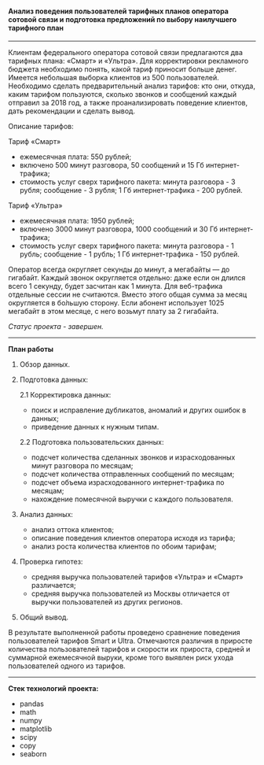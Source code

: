 #### Анализ поведения пользователей тарифных планов оператора сотовой связи и подготовка предложений по выбору наилучшего тарифного план

---

Клиентам федерального оператора сотовой связи предлагаются два тарифных плана: «Смарт» и «Ультра». Для корректировки рекламного бюджета необходимо понять, какой тариф приносит больше денег. Имеется небольшая выборка клиентов из 500 пользователей. Необходимо сделать предварительный анализ тарифов: кто они, откуда, каким тарифом пользуются, сколько звонков и сообщений каждый отправил за 2018 год, а также проанализировать поведение клиентов, дать рекомендации и сделать вывод.

Описание тарифов:

Тариф «Смарт»
- ежемесячная плата: 550 рублей;
- включено 500 минут разговора, 50 сообщений и 15 Гб интернет-трафика;
- стоимость услуг сверх тарифного пакета:
    минута разговора - 3 рубля;
    сообщение - 3 рубля;
    1 Гб интернет-трафика - 200 рублей.

Тариф «Ультра»
- ежемесячная плата: 1950 рублей;
- включено 3000 минут разговора, 1000 сообщений и 30 Гб интернет-трафика;
- стоимость услуг сверх тарифного пакета:
    минута разговора - 1 рубль;
    сообщение - 1 рубль;
    1 Гб интернет-трафика - 150 рублей.

 Оператор всегда округляет секунды до минут, а мегабайты — до гигабайт. Каждый звонок округляется отдельно: даже если он длился всего 1 секунду, будет засчитан как 1 минута. Для веб-трафика отдельные сессии не считаются. Вместо этого общая сумма за месяц округляется в бо́льшую сторону. Если абонент использует 1025 мегабайт в этом месяце, с него возьмут плату за 2 гигабайта.
 
 *Статус проекта - завершен.*

---

**План работы**

1. Обзор данных.

2. Подготовка данных:

    2.1 Корректировка данных:
    - поиск и исправление дубликатов, аномалий и других ошибок в данных;
    - приведение данных к нужным типам.
        
    2.2 Подготовка пользовательских данных:
    - подсчет количества сделанных звонков и израсходованных минут разговора по месяцам;
    - подсчет количества отправленных сообщений по месяцам;
    - подсчет объема израсходованного интернет-трафика по месяцам;
    - нахождение помесячной выручки с каждого пользователя.
    
3. Анализ данных:
    - анализ оттока клиентов;
    - описание поведения клиентов оператора исходя из тарифа;
    - анализ роста количества клиентов по обоим тарифам;

4. Проверка гипотез:
    - средняя выручка пользователей тарифов «Ультра» и «Смарт» различается;
    - средняя выручка пользователей из Москвы отличается от выручки пользователей из других регионов.

5. Общий вывод.

В результате выполненной работы проведено сравнение поведения пользователей тарифов Smart и Ultra. Отмечаются различия в приросте количества пользователей тарифов и скорости их прироста, средней и суммарной ежемесячной выруки, кроме того выявлен риск ухода пользователей одного из тарифов.

---

**Стек технологий проекта:**

- pandas
- math
- numpy
- matplotlib
- scipy 
- copy
- seaborn
